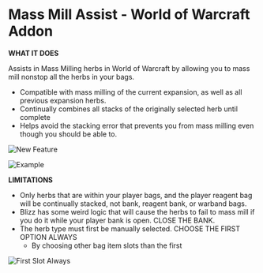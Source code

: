 # Mass Mill Assist - World of Warcraft Addon

**WHAT IT DOES**

Assists in Mass Milling herbs in World of Warcraft by allowing you to mass mill nonstop all the herbs in your bags.

* Compatible with mass milling of the current expansion, as well as all previous expansion herbs.
* Continually combines all stacks of the originally selected herb until complete
* Helps avoid the stacking error that prevents you from mass milling even though you should be able to.

![New Feature](https://i.imgur.com/KdEo4ZG.png)

![Example](https://i.imgur.com/8r91gAQ.gif)

**LIMITATIONS**

* Only herbs that are within your player bags, and the player reagent bag will be continually stacked, not bank, reagent bank, or warband bags.
* Blizz has some weird logic that will cause the herbs to fail to mass mill if you do it while your player bank is open. CLOSE THE BANK.
* The herb type must first be manually selected. CHOOSE THE FIRST OPTION ALWAYS
    - By choosing other bag item slots than the first

![First Slot Always](https://i.imgur.com/k9KodKZ.png)
